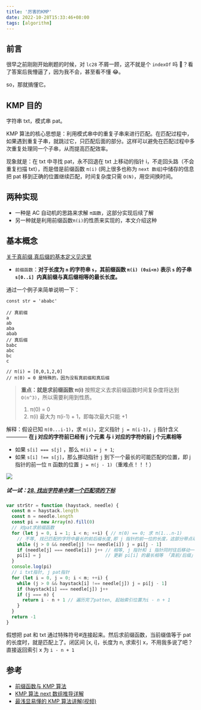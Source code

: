 ```yaml
---
title: '厉害的KMP'
date: 2022-10-28T15:33:46+08:00
tags: [algorithm]
---
```


## 前言

很早之前刚刚开始刷题的时候，对 `lc28` 不屑一顾，这不就是个 `indexOf` 吗 🐻？看了答案后我懵逼了，因为我不会，甚至看不懂 😂。

so，那就搞懂它。

## KMP 目的

字符串 txt，模式串 pat。

KMP 算法的核心思想是：利用模式串中的重复子串来进行匹配。在匹配过程中，如果遇到重复子串，就跳过它，只匹配后面的部分。这样可以避免在匹配过程中多次重复处理同一个子串，从而提高匹配效率。

现象就是：在 txt 中寻找 pat，永不回退在 txt 上移动的指针 i，不走回头路（不会重复扫描 txt），而是借是前缀函数 `π(i)` (网上很多也称为 `next 数组`)中储存的信息把 pat 移到正确的位置继续匹配，时间复杂度只需 `O(N)`，用空间换时间。

## 两种实现

- 一种是 AC 自动机的思路来求解 `π函数`，这部分实现后续了解
- 另一种就是利用前缀函数`π(i)`的性质来实现的，本文介绍这种

## 基本概念

[关于真前缀,真后缀的基本定义见这里](https://oi-wiki.org/string/kmp/#%E5%89%8D%E7%BC%80%E5%87%BD%E6%95%B0)

- `前缀函数`：**对于长度为 `n` 的字符串 `s`，其前缀函数 `π(i) (0≤i<n)` 表示 `s` 的子串 `s[0..i] `内真前缀与真后缀相等的最长长度。**

通过一个例子来简单说明一下：

```JS
const str = 'ababc'

// 真前缀
a
ab
aba
abab
// 真后缀
babc
abc
bc
c

// π(i) = [0,0,1,2,0]
// π(0) = 0 是特殊的，因为没有真前缀和真后缀
```

> **重点：就是求前缀函数 π(i)**
> 按照定义去求前缀函数时间复杂度将达到 `O(n^3)`，所以需要利用到性质。
>
> 1. π(0) = 0
> 2. π(i) 最大为 π(i-1) + 1，即每次最大只能 +1

解释：假设已知 `π(0...i-1)`，求 `π(i)`，定义指针 `j = π(i-1)`，`j` 指针含义———— **在 j 对应的字符前已经有 j 个元素 与 i 对应的字符的前 j 个元素相等**

- 如果 `s[i] === s[j]` ，那么 `π(i) = j + 1`;
- 如果 `s[i] !== s[j]`，那么挪动指针 `j` 到下一个最长的可能匹配的位置，即 j 指针的前一位 π 函数的位置 `j = π(j - 1)`（重难点！！！）

![](https://cdn.staticaly.com/gh/yokiizx/picgo@master/img/202304141407906.svg)

##### 试一试：[28. 找出字符串中第一个匹配项的下标](https://leetcode.cn/problems/find-the-index-of-the-first-occurrence-in-a-string/)

```JavaScript
var strStr = function (haystack, needle) {
  const m = haystack.length
  const n = needle.length
  const pi = new Array(n).fill(0)
  // 对pat求前缀函数
  for (let j = 0, i = 1; i < n; ++i) { // π(0) == 0; 求 π(1...n-1)
    // 不等, 找已匹配的字符中最长的前后缀长度,即 j 指针的前一位的长度，这部分带点动态规划的思想
    while (j > 0 && needle[j] !== needle[i]) j = pi[j - 1]
    if (needle[j] === needle[i]) j++ // 相等, j 指针和 i 指针同时往后移动一位
    pi[i] = j                        // 更新 pi[i] 的最长相等 「真前/后缀」长度
  }
  console.log(pi)
  // i txt指针, j pat指针
  for (let i = 0, j = 0; i < m; ++i) {
    while (j > 0 && haystack[i] !== needle[j]) j = pi[j - 1]
    if (haystack[i] === needle[j]) j++
    if (j === n) {
      return i - n + 1 // 遍历完了patten, 起始索引位置为i - n + 1
    }
  }
  return -1
}
```

假想把 pat 和 txt 通过特殊符号#连接起来。然后求前缀函数，当前缀值等于 pat 的长度时，就是匹配上了。闭区间 [x, i]，长度为 n, 求索引 x，不用我多说了吧？直接返回索引 x 为 `i - n + 1`

## 参考

- [前缀函数与 KMP 算法](https://oi-wiki.org/string/kmp/)
- [KMP 算法 next 数组推导详解](https://blog.csdn.net/weixin_50168558/article/details/121318627)
- [最浅显易懂的 KMP 算法讲解(视频)](https://www.bilibili.com/video/BV1AY4y157yL/?share_source=weixin_web&vd_source=55aa8441b3f5438f746a87f0ac946d08&wxfid=o7omF0bo1aj3AH8fOHTxGWdFxrdM&share_times=1)
